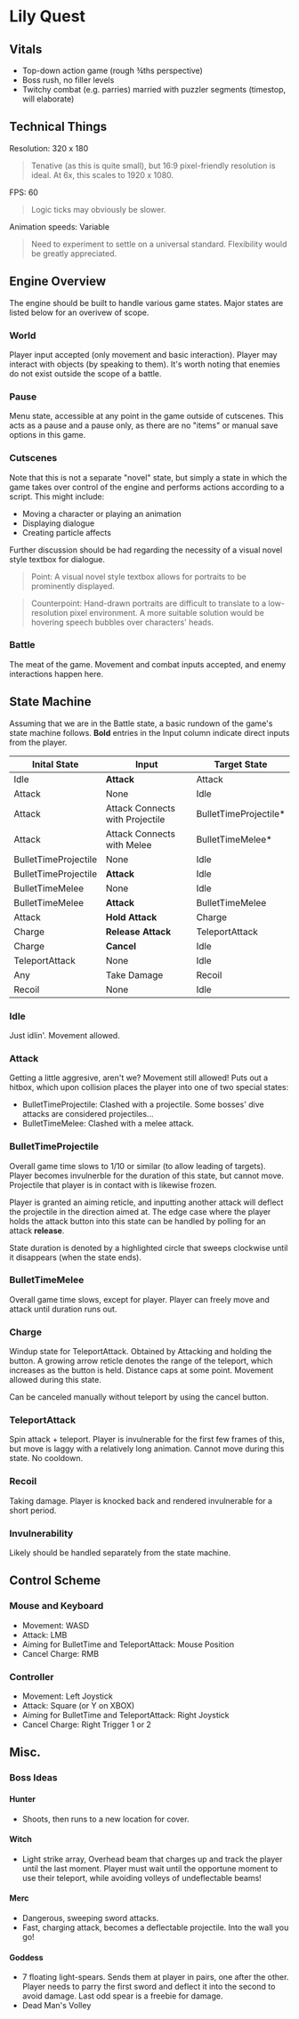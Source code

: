# Lily Quest
## Vitals
* Top-down action game (rough ¾ths perspective)
* Boss rush, no filler levels
* Twitchy combat (e.g. parries) married with puzzler segments (timestop, will elaborate)

## Technical Things
Resolution: 320 x 180 

>Tenative (as this is quite small), but 16:9 pixel-friendly resolution is ideal. At 6x, this scales to 1920 x 1080.

FPS: 60

>Logic ticks may obviously be slower.

Animation speeds: Variable

>Need to experiment to settle on a universal standard. Flexibility would be greatly appreciated.

## Engine Overview
The engine should be built to handle various game states. Major states are listed below for an overivew of scope.

### World
Player input accepted (only movement and basic interaction). Player may interact with objects (by speaking to them). It's worth noting that enemies do not exist outside the scope of a battle.

### Pause
Menu state, accessible at any point in the game outside of cutscenes. This acts as a pause and a pause only, as there are no "items" or manual save options in this game. 

### Cutscenes
Note that this is not a separate "novel" state, but simply a state in which the game takes over control of the engine and performs actions according to a script. This might include:
 
 * Moving a character or playing an animation
 * Displaying dialogue
 * Creating particle affects

Further discussion should be had regarding the necessity of a visual novel style textbox for dialogue.

> Point: A visual novel style textbox allows for portraits to be prominently displayed.

> Counterpoint: Hand-drawn portraits are difficult to translate to a low-resolution pixel environment. A more suitable solution would be hovering speech bubbles over characters' heads.

### Battle
The meat of the game. Movement and combat inputs accepted, and enemy interactions happen here. 

## State Machine
Assuming that we are in the Battle state, a basic rundown of the game's state machine follows. **Bold** entries in the Input column indicate direct inputs from the player.

| Inital State  | Input           | Target State   |
| ------------- |-----------------|----------------|
| Idle          | **Attack**      | Attack         |
| Attack        | None            | Idle           |
| Attack        | Attack Connects with Projectile | BulletTimeProjectile*     |
| Attack        | Attack Connects with Melee | BulletTimeMelee*     |
| BulletTimeProjectile    | None            | Idle           |
| BulletTimeProjectile    | **Attack**          | Idle           |
| BulletTimeMelee    | None            | Idle           |
| BulletTimeMelee    | **Attack**          | BulletTimeMelee           |
| Attack        | **Hold Attack** | Charge         |
| Charge        | **Release Attack**| TeleportAttack |
| Charge        | **Cancel**| Idle |
| TeleportAttack| None            | Idle           |
| Any           | Take Damage     | Recoil         |
| Recoil        | None            | Idle           |

### Idle 
Just idlin'. Movement allowed.

### Attack
Getting a little aggresive, aren't we? Movement still allowed! Puts out a hitbox, which upon collision places the player into one of two special states:
* BulletTimeProjectile: Clashed with a projectile. Some bosses' dive attacks are considered projectiles...
* BulletTimeMelee: Clashed with a melee attack.

### BulletTimeProjectile
Overall game time slows to 1/10 or similar (to allow leading of targets). Player becomes invulnerble for the duration of this state, but cannot move. Projectile that player is in contact with is likewise frozen.

Player is granted an aiming reticle, and inputting another attack will deflect the projectile in the direction aimed at. The edge case where the player holds the attack button into this state can be handled by polling for an attack **release**. 

State duration is denoted by a highlighted circle that sweeps clockwise until it disappears (when the state ends).

### BulletTimeMelee
Overall game time slows, except for player. Player can freely move and attack until duration runs out.

### Charge
Windup state for TeleportAttack. Obtained by Attacking and holding the button. A growing arrow reticle denotes the range of the teleport, which increases as the button is held. Distance caps at some point. Movement allowed during this state.

Can be canceled manually without teleport by using the cancel button.

### TeleportAttack
Spin attack + teleport. Player is invulnerable for the first few frames of this, but move is laggy with a relatively long animation. Cannot move during this state. No cooldown.

### Recoil
Taking damage. Player is knocked back and rendered invulnerable for a short period. 

### Invulnerability
Likely should be handled separately from the state machine.

## Control Scheme
### Mouse and Keyboard
* Movement: WASD
* Attack: LMB
* Aiming for BulletTime and TeleportAttack: Mouse Position
* Cancel Charge: RMB
### Controller
* Movement: Left Joystick
* Attack: Square (or Y on XBOX)
* Aiming for BulletTime and TeleportAttack: Right Joystick
* Cancel Charge: Right Trigger 1 or 2

## Misc.
### Boss Ideas
#### Hunter
* Shoots, then runs to a new location for cover.

#### Witch
* Light strike array, Overhead beam that charges up and track the player until the last moment. Player must wait until the opportune moment to use their teleport, while avoiding volleys of undeflectable beams!

#### Merc
* Dangerous, sweeping sword attacks.
* Fast, charging attack, becomes a deflectable projectile. Into the wall you go!

#### Goddess
* 7 floating light-spears. Sends them at player in pairs, one after the other. Player needs to parry the first sword and deflect it into the second to avoid damage. Last odd spear is a freebie for damage.
* Dead Man's Volley
